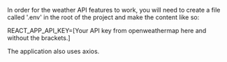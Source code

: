 In order for the weather API features to work, you will need to create a file called '.env' in the root of the project
and make the content like so:

REACT_APP_API_KEY=[Your API key from openweathermap here and without the brackets.]

The application also uses axios.